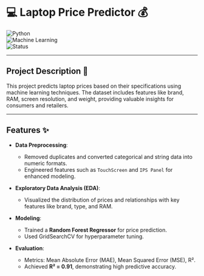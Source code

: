 # 💻 Laptop Price Predictor 💰

![Python](https://img.shields.io/badge/Python-3.x-blue.svg)  
![Machine Learning](https://img.shields.io/badge/Machine%20Learning-Random%20Forest-orange.svg)  
![Status](https://img.shields.io/badge/Status-Complete-brightgreen.svg)  

---

## **Project Description** 📜
This project predicts laptop prices based on their specifications using machine learning techniques. The dataset includes features like brand, RAM, screen resolution, and weight, providing valuable insights for consumers and retailers.

---

## **Features** ✨
- **Data Preprocessing**:
  - Removed duplicates and converted categorical and string data into numeric formats.
  - Engineered features such as `TouchScreen` and `IPS Panel` for enhanced modeling.

- **Exploratory Data Analysis (EDA)**:
  - Visualized the distribution of prices and relationships with key features like brand, type, and RAM.

- **Modeling**:
  - Trained a **Random Forest Regressor** for price prediction.
  - Used GridSearchCV for hyperparameter tuning.

- **Evaluation**:
  - Metrics: Mean Absolute Error (MAE), Mean Squared Error (MSE), R².
  - Achieved **R² = 0.91**, demonstrating high predictive accuracy.

